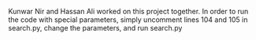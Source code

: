 Kunwar Nir and Hassan Ali worked on this project together. In order to run the code with special parameters, simply uncomment lines 104 and 105 in search.py, change the parameters, and run search.py